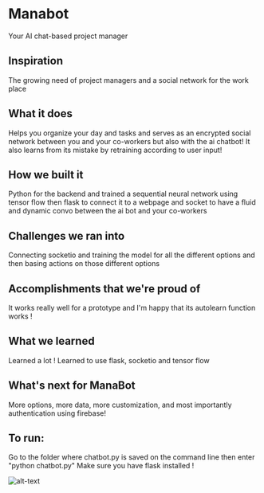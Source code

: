 # Manabot

Your AI chat-based project manager

## Inspiration
The growing need of project managers and a social network for the work place

## What it does
Helps you organize your day and tasks and serves as an encrypted social network between you and your co-workers but also with the ai chatbot!
It also learns from its mistake by retraining according to user input!


## How we built it
Python for the backend and trained a sequential neural network using tensor flow
then flask to connect it to a webpage and socket to have a fluid and dynamic convo between the ai bot and your co-workers


## Challenges we ran into
Connecting socketio and training the model for all the different options and then basing actions on those different options

## Accomplishments that we're proud of
It works really well for a prototype and I'm happy that its autolearn function works !

## What we learned
Learned a lot !
Learned to use flask, socketio and tensor flow


## What's next for ManaBot 
More options, more data, more customization, and most importantly authentication using firebase!


## To run:
Go to the folder where chatbot.py is saved on the command line
then enter "python chatbot.py"
Make sure you have flask installed !

![alt-text](ezgif.com-video-to-gif-7.gif)
